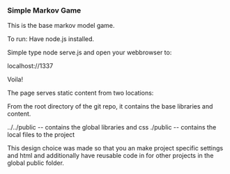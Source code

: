 ### Simple Markov Game

This is the base markov model game.

To run: Have node.js installed.

Simple type node serve.js and open your webbrowser to:

localhost://1337

Voila!

The page serves static content from two locations: 

From the root directory of the git repo, it contains the base libraries and content. 

../../public -- contains the global libraries and css
./public -- contains the local files to the project 

This design choice was made so that you an make project specific settings and html and additionally have reusable code in for other projects in the global public folder. 